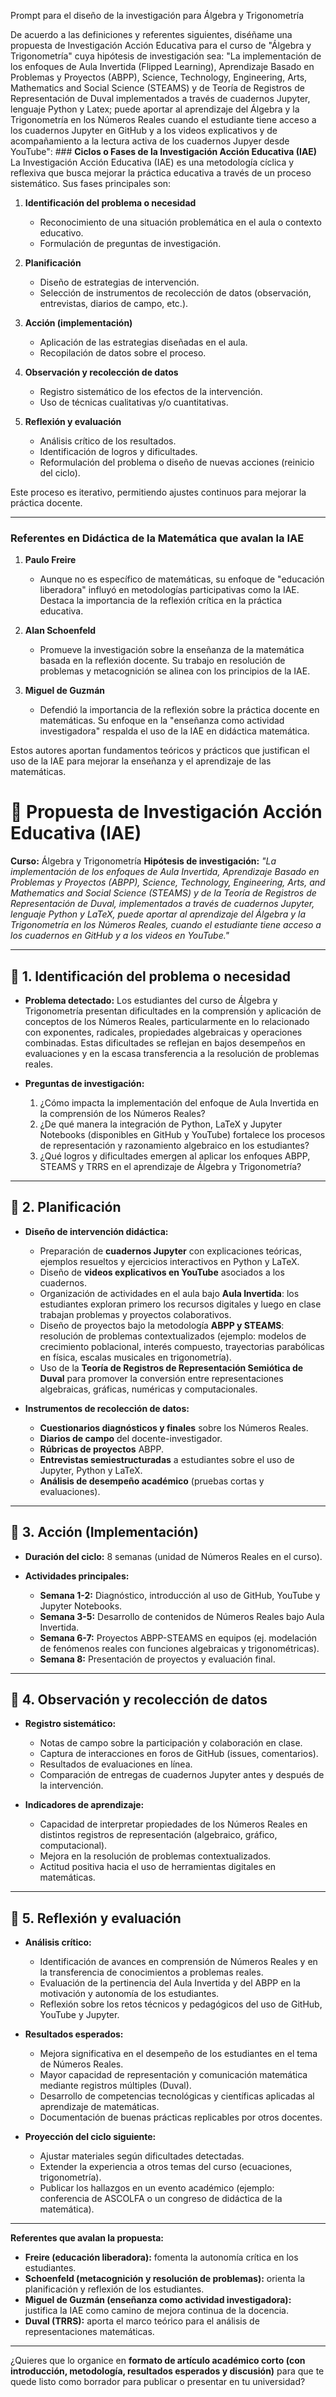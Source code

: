 
Prompt para el diseño de la investigación para Álgebra y Trigonometría  

De acuerdo a las definiciones y referentes siguientes, diséñame una propuesta de Investigación Acción Educativa para el curso de "Álgebra y Trigonometría" cuya hipótesis de investigación sea: "La implementación de los enfoques de Aula Invertida (Flipped Learning), Aprendizaje Basado en Problemas y Proyectos (ABPP), Science, Technology, Engineering, Arts, Mathematics and Social Science (STEAMS) y de Teoría de Registros de Representación de Duval implementados a través de cuadernos Jupyter, lenguaje Python y Latex; puede aportar al aprendizaje del Álgebra y la Trigonometría en los Números Reales cuando el estudiante tiene acceso a los cuadernos Jupyter en GitHub y a los videos explicativos y de acompañamiento a la lectura activa de los cuadernos Jupyer desde YouTube": ### **Ciclos o Fases de la Investigación Acción Educativa (IAE)**   
La Investigación Acción Educativa (IAE) es una metodología cíclica y reflexiva que busca mejorar la práctica educativa a través de un proceso sistemático. Sus fases principales son:  

1. **Identificación del problema o necesidad**  
   - Reconocimiento de una situación problemática en el aula o contexto educativo.  
   - Formulación de preguntas de investigación.  

2. **Planificación**  
   - Diseño de estrategias de intervención.  
   - Selección de instrumentos de recolección de datos (observación, entrevistas, diarios de campo, etc.).  

3. **Acción (implementación)**  
   - Aplicación de las estrategias diseñadas en el aula.  
   - Recopilación de datos sobre el proceso.  

4. **Observación y recolección de datos**  
   - Registro sistemático de los efectos de la intervención.  
   - Uso de técnicas cualitativas y/o cuantitativas.  

5. **Reflexión y evaluación**  
   - Análisis crítico de los resultados.  
   - Identificación de logros y dificultades.  
   - Reformulación del problema o diseño de nuevas acciones (reinicio del ciclo).  

Este proceso es iterativo, permitiendo ajustes continuos para mejorar la práctica docente.  

---

### **Referentes en Didáctica de la Matemática que avalan la IAE**  

1. **Paulo Freire**  
   - Aunque no es específico de matemáticas, su enfoque de "educación liberadora" influyó en metodologías participativas como la IAE. Destaca la importancia de la reflexión crítica en la práctica educativa.  

2. **Alan Schoenfeld**  
   - Promueve la investigación sobre la enseñanza de la matemática basada en la reflexión docente. Su trabajo en resolución de problemas y metacognición se alinea con los principios de la IAE.  

3. **Miguel de Guzmán**  
   - Defendió la importancia de la reflexión sobre la práctica docente en matemáticas. Su enfoque en la "enseñanza como actividad investigadora" respalda el uso de la IAE en didáctica matemática.  

Estos autores aportan fundamentos teóricos y prácticos que justifican el uso de la IAE para mejorar la enseñanza y el aprendizaje de las matemáticas.  





# 📑 Propuesta de Investigación Acción Educativa (IAE)

**Curso:** Álgebra y Trigonometría
**Hipótesis de investigación:**
*"La implementación de los enfoques de Aula Invertida, Aprendizaje Basado en Problemas y Proyectos (ABPP), Science, Technology, Engineering, Arts, and Mathematics and Social Science (STEAMS) y de la Teoría de Registros de Representación de Duval, implementados a través de cuadernos Jupyter, lenguaje Python y LaTeX, puede aportar al aprendizaje del Álgebra y la Trigonometría en los Números Reales, cuando el estudiante tiene acceso a los cuadernos en GitHub y a los videos en YouTube."*

---

## 🔹 1. Identificación del problema o necesidad

* **Problema detectado:** Los estudiantes del curso de Álgebra y Trigonometría presentan dificultades en la comprensión y aplicación de conceptos de los Números Reales, particularmente en lo relacionado con exponentes, radicales, propiedades algebraicas y operaciones combinadas. Estas dificultades se reflejan en bajos desempeños en evaluaciones y en la escasa transferencia a la resolución de problemas reales.
* **Preguntas de investigación:**

  1. ¿Cómo impacta la implementación del enfoque de Aula Invertida en la comprensión de los Números Reales?
  2. ¿De qué manera la integración de Python, LaTeX y Jupyter Notebooks (disponibles en GitHub y YouTube) fortalece los procesos de representación y razonamiento algebraico en los estudiantes?
  3. ¿Qué logros y dificultades emergen al aplicar los enfoques ABPP, STEAMS y TRRS en el aprendizaje de Álgebra y Trigonometría?

---

## 🔹 2. Planificación

* **Diseño de intervención didáctica:**

  * Preparación de **cuadernos Jupyter** con explicaciones teóricas, ejemplos resueltos y ejercicios interactivos en Python y LaTeX.
  * Diseño de **videos explicativos en YouTube** asociados a los cuadernos.
  * Organización de actividades en el aula bajo **Aula Invertida**: los estudiantes exploran primero los recursos digitales y luego en clase trabajan problemas y proyectos colaborativos.
  * Diseño de proyectos bajo la metodología **ABPP y STEAMS**: resolución de problemas contextualizados (ejemplo: modelos de crecimiento poblacional, interés compuesto, trayectorias parabólicas en física, escalas musicales en trigonometría).
  * Uso de la **Teoría de Registros de Representación Semiótica de Duval** para promover la conversión entre representaciones algebraicas, gráficas, numéricas y computacionales.

* **Instrumentos de recolección de datos:**

  * **Cuestionarios diagnósticos y finales** sobre los Números Reales.
  * **Diarios de campo** del docente-investigador.
  * **Rúbricas de proyectos** ABPP.
  * **Entrevistas semiestructuradas** a estudiantes sobre el uso de Jupyter, Python y LaTeX.
  * **Análisis de desempeño académico** (pruebas cortas y evaluaciones).

---

## 🔹 3. Acción (Implementación)

* **Duración del ciclo:** 8 semanas (unidad de Números Reales en el curso).
* **Actividades principales:**

  * **Semana 1-2:** Diagnóstico, introducción al uso de GitHub, YouTube y Jupyter Notebooks.
  * **Semana 3-5:** Desarrollo de contenidos de Números Reales bajo Aula Invertida.
  * **Semana 6-7:** Proyectos ABPP-STEAMS en equipos (ej. modelación de fenómenos reales con funciones algebraicas y trigonométricas).
  * **Semana 8:** Presentación de proyectos y evaluación final.

---

## 🔹 4. Observación y recolección de datos

* **Registro sistemático:**

  * Notas de campo sobre la participación y colaboración en clase.
  * Captura de interacciones en foros de GitHub (issues, comentarios).
  * Resultados de evaluaciones en línea.
  * Comparación de entregas de cuadernos Jupyter antes y después de la intervención.
* **Indicadores de aprendizaje:**

  * Capacidad de interpretar propiedades de los Números Reales en distintos registros de representación (algebraico, gráfico, computacional).
  * Mejora en la resolución de problemas contextualizados.
  * Actitud positiva hacia el uso de herramientas digitales en matemáticas.

---

## 🔹 5. Reflexión y evaluación

* **Análisis crítico:**

  * Identificación de avances en comprensión de Números Reales y en la transferencia de conocimientos a problemas reales.
  * Evaluación de la pertinencia del Aula Invertida y del ABPP en la motivación y autonomía de los estudiantes.
  * Reflexión sobre los retos técnicos y pedagógicos del uso de GitHub, YouTube y Jupyter.

* **Resultados esperados:**

  * Mejora significativa en el desempeño de los estudiantes en el tema de Números Reales.
  * Mayor capacidad de representación y comunicación matemática mediante registros múltiples (Duval).
  * Desarrollo de competencias tecnológicas y científicas aplicadas al aprendizaje de matemáticas.
  * Documentación de buenas prácticas replicables por otros docentes.

* **Proyección del ciclo siguiente:**

  * Ajustar materiales según dificultades detectadas.
  * Extender la experiencia a otros temas del curso (ecuaciones, trigonometría).
  * Publicar los hallazgos en un evento académico (ejemplo: conferencia de ASCOLFA o un congreso de didáctica de la matemática).

---

 **Referentes que avalan la propuesta:**

* **Freire (educación liberadora):** fomenta la autonomía crítica en los estudiantes.
* **Schoenfeld (metacognición y resolución de problemas):** orienta la planificación y reflexión de los estudiantes.
* **Miguel de Guzmán (enseñanza como actividad investigadora):** justifica la IAE como camino de mejora continua de la docencia.
* **Duval (TRRS):** aporta el marco teórico para el análisis de representaciones matemáticas.

---

¿Quieres que lo organice en **formato de artículo académico corto (con introducción, metodología, resultados esperados y discusión)** para que te quede listo como borrador para publicar o presentar en tu universidad?
